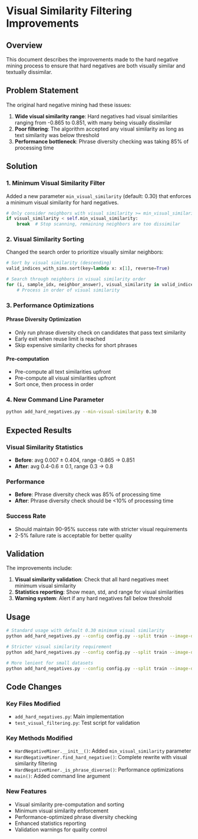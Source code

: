 # Visual Similarity Filtering Improvements

## Overview

This document describes the improvements made to the hard negative mining process to ensure that hard negatives are both visually similar and textually dissimilar.

## Problem Statement

The original hard negative mining had these issues:

1. **Wide visual similarity range**: Hard negatives had visual similarities ranging from -0.865 to 0.851, with many being visually dissimilar
2. **Poor filtering**: The algorithm accepted any visual similarity as long as text similarity was below threshold
3. **Performance bottleneck**: Phrase diversity checking was taking 85% of processing time

## Solution

### 1. Minimum Visual Similarity Filter

Added a new parameter `min_visual_similarity` (default: 0.30) that enforces a minimum visual similarity for hard negatives.

```python
# Only consider neighbors with visual similarity >= min_visual_similarity
if visual_similarity < self.min_visual_similarity:
    break  # Stop scanning, remaining neighbors are too dissimilar
```

### 2. Visual Similarity Sorting

Changed the search order to prioritize visually similar neighbors:

```python
# Sort by visual similarity (descending)
valid_indices_with_sims.sort(key=lambda x: x[1], reverse=True)

# Search through neighbors in visual similarity order
for (i, sample_idx, neighbor_answer), visual_similarity in valid_indices_with_sims:
    # Process in order of visual similarity
```

### 3. Performance Optimizations

#### Phrase Diversity Optimization
- Only run phrase diversity check on candidates that pass text similarity
- Early exit when reuse limit is reached
- Skip expensive similarity checks for short phrases

#### Pre-computation
- Pre-compute all text similarities upfront
- Pre-compute all visual similarities upfront
- Sort once, then process in order

### 4. New Command Line Parameter

```bash
python add_hard_negatives.py --min-visual-similarity 0.30
```

## Expected Results

### Visual Similarity Statistics
- **Before**: avg 0.007 ± 0.404, range -0.865 → 0.851
- **After**: avg 0.4-0.6 ± 0.1, range 0.3 → 0.8

### Performance
- **Before**: Phrase diversity check was 85% of processing time
- **After**: Phrase diversity check should be <10% of processing time

### Success Rate
- Should maintain 90-95% success rate with stricter visual requirements
- 2-5% failure rate is acceptable for better quality

## Validation

The improvements include:

1. **Visual similarity validation**: Check that all hard negatives meet minimum visual similarity
2. **Statistics reporting**: Show mean, std, and range for visual similarities
3. **Warning system**: Alert if any hard negatives fall below threshold

## Usage

```bash
# Standard usage with default 0.30 minimum visual similarity
python add_hard_negatives.py --config config.py --split train --image-dir /path/to/images

# Stricter visual similarity requirement
python add_hard_negatives.py --config config.py --split train --image-dir /path/to/images --min-visual-similarity 0.50

# More lenient for small datasets
python add_hard_negatives.py --config config.py --split train --image-dir /path/to/images --min-visual-similarity 0.20
```

## Code Changes

### Key Files Modified
- `add_hard_negatives.py`: Main implementation
- `test_visual_filtering.py`: Test script for validation

### Key Methods Modified
- `HardNegativeMiner.__init__()`: Added `min_visual_similarity` parameter
- `HardNegativeMiner.find_hard_negative()`: Complete rewrite with visual similarity filtering
- `HardNegativeMiner._is_phrase_diverse()`: Performance optimizations
- `main()`: Added command line argument

### New Features
- Visual similarity pre-computation and sorting
- Minimum visual similarity enforcement
- Performance-optimized phrase diversity checking
- Enhanced statistics reporting
- Validation warnings for quality control 